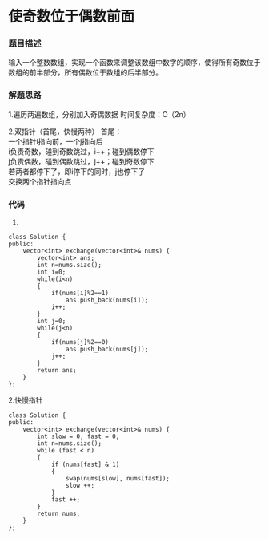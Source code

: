 # 使奇数位于偶数前面

### 题目描述
输入一个整数数组，实现一个函数来调整该数组中数字的顺序，使得所有奇数位于数组的前半部分，所有偶数位于数组的后半部分。        

### 解题思路
1.遍历两遍数组，分别加入奇偶数据
时间复杂度：O（2n）

2.双指针（首尾，快慢两种）
首尾：     
一个指针i指向前，一个j指向后      
i负责奇数，碰到奇数跳过，i++；碰到偶数停下           
j负责偶数，碰到偶数跳过，j++；碰到奇数停下     
若两者都停下了，即i停下的同时，j也停下了     
交换两个指针指向点     

### 代码
1.
```
class Solution {
public:
    vector<int> exchange(vector<int>& nums) {
        vector<int> ans;
        int n=nums.size();
        int i=0;
        while(i<n)
        {
            if(nums[i]%2==1)
                ans.push_back(nums[i]);
            i++;
        }
        int j=0;
        while(j<n)
        {
            if(nums[j]%2==0)
                ans.push_back(nums[j]);
            j++;
        }
        return ans;
    }
};
```
2.快慢指针
```
class Solution {
public:
    vector<int> exchange(vector<int>& nums) {
        int slow = 0, fast = 0;
        int n=nums.size();
        while (fast < n) 
        {
            if (nums[fast] & 1) 
            {
                swap(nums[slow], nums[fast]);
                slow ++;
            }
            fast ++;
        }
        return nums;
    }
};
```
